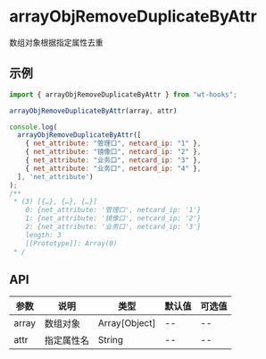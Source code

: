 # arrayObjRemoveDuplicateByAttr

数组对象根据指定属性去重

## 示例

```js
import { arrayObjRemoveDuplicateByAttr } from "wt-hooks";

arrayObjRemoveDuplicateByAttr(array, attr)

console.log(
  arrayObjRemoveDuplicateByAttr([
    { net_attribute: "管理口", netcard_ip: "1" },
    { net_attribute: "镜像口", netcard_ip: "2" },
    { net_attribute: "业务口", netcard_ip: "3" },
    { net_attribute: "业务口", netcard_ip: "4" },
  ], 'net_attribute')
); 
/**
 * (3) [{…}, {…}, {…}]
    0: {net_attribute: '管理口', netcard_ip: '1'}
    1: {net_attribute: '镜像口', netcard_ip: '2'}
    2: {net_attribute: '业务口', netcard_ip: '3'}
    length: 3
    [[Prototype]]: Array(0)
 * /
```


## API
|参数|说明|类型|默认值|可选值|
|-|-|-|-|-|
|array|数组对象	|Array[Object]|--|--|
|attr|指定属性名	|String|--|--|